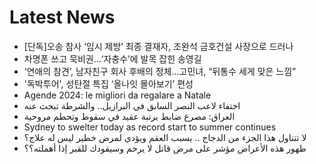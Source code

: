 # Latest News
-  [단독]오송 참사 ‘임시 제방’ 최종 결재자, 조완석 금호건설 사장으로 드러나
-  차명폰 쓰고 묵비권…‘자충수’에 발목 잡힌 송영길
-  ‘연애의 참견’, 남자친구 회사 후배의 정체…고민녀, “뒤통수 세게 맞은 느낌”
-  '독박투어', 성탄절 특집 ‘올나잇 몰아보기’ 편성
-  Agende 2024: le migliori da regalare a Natale
-  اختفاء لاعب النصر السابق في البرازيل.. والشرطة تبحث عنه
-  العراق: مصرع ضابط برتبة عقيد في سقوط وتحطم مروحية
-  Sydney to swelter today as record start to summer continues
-  لا تتناول هذا الجزء من الدجاج .. يسبب العقم ويؤدي لمرض خطير ليس له علاج؟
-  ظهور هذه الأعراض مؤشر على مرض قاتل لا يرحم وسيقودك للقبر إذا أهملته؟؟
